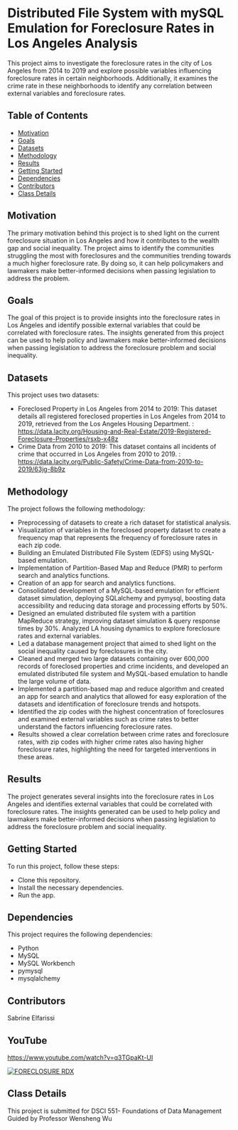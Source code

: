 # Distributed File System with mySQL Emulation for Foreclosure Rates in Los Angeles Analysis
This project aims to investigate the foreclosure rates in the city of Los Angeles from 2014 to 2019 and explore possible variables influencing foreclosure rates in certain neighborhoods. Additionally, it examines the crime rate in these neighborhoods to identify any correlation between external variables and foreclosure rates.

## Table of Contents

- [Motivation](#Motivation)
- [Goals](#Goals)
- [Datasets](#Datasets)
- [Methodology](#Methodology)
- [Results](#Results)
- [Getting Started](#Getting_Started)
- [Dependencies](#Dependencies)
- [Contributors](#Contributors)
- [Class Details](#Class_Details)

## Motivation
The primary motivation behind this project is to shed light on the current foreclosure situation in Los Angeles and how it contributes to the wealth gap and social inequality. The project aims to identify the communities struggling the most with foreclosures and the communities trending towards a much higher foreclosure rate. By doing so, it can help policymakers and lawmakers make better-informed decisions when passing legislation to address the problem.

## Goals
The goal of this project is to provide insights into the foreclosure rates in Los Angeles and identify possible external variables that could be correlated with foreclosure rates. The insights generated from this project can be used to help policy and lawmakers make better-informed decisions when passing legislation to address the foreclosure problem and social inequality.

## Datasets
This project uses two datasets:

- Foreclosed Property in Los Angeles from 2014 to 2019: This dataset details all registered foreclosed properties in Los Angeles from 2014 to 2019, retrieved from the Los Angeles Housing Department. : https://data.lacity.org/Housing-and-Real-Estate/2019-Registered-Foreclosure-Properties/rsxb-x48z
- Crime Data from 2010 to 2019: This dataset contains all incidents of crime that occurred in Los Angeles from 2010 to 2019. : https://data.lacity.org/Public-Safety/Crime-Data-from-2010-to-2019/63jg-8b9z

## Methodology
The project follows the following methodology:

- Preprocessing of datasets to create a rich dataset for statistical analysis.
- Visualization of variables in the foreclosed property dataset to create a frequency map that represents the frequency of foreclosure rates in each zip code.
- Building an Emulated Distributed File System (EDFS) using MySQL-based emulation.
- Implementation of Partition-Based Map and Reduce (PMR) to perform search and analytics functions.
- Creation of an app for search and analytics functions.
- Consolidated development of a MySQL-based emulation for efficient dataset simulation, deploying SQLalchemy and pymysql, boosting data accessibility and reducing data storage and processing efforts by 50%.
- Designed an emulated distributed file system with a partition MapReduce strategy, improving dataset simulation & query response times by 30%. Analyzed LA housing dynamics to explore foreclosure rates and external variables.
- Led a database management project that aimed to shed light on the social inequality caused by foreclosures in the city.
- Cleaned and merged two large datasets containing over 600,000 records of foreclosed properties and crime incidents, and developed an emulated distributed file system and MySQL-based emulation to handle the large volume of data.
- Implemented a partition-based map and reduce algorithm and created an app for search and analytics that allowed for easy exploration of the datasets and identification of foreclosure trends and hotspots.
- Identified the zip codes with the highest concentration of foreclosures and examined external variables such as crime rates to better understand the factors influencing foreclosure rates.
- Results showed a clear correlation between crime rates and foreclosure rates, with zip codes with higher crime rates also having higher foreclosure rates, highlighting the need for targeted interventions in these areas.

## Results
The project generates several insights into the foreclosure rates in Los Angeles and identifies external variables that could be correlated with foreclosure rates. The insights generated can be used to help policy and lawmakers make better-informed decisions when passing legislation to address the foreclosure problem and social inequality.

## Getting Started
To run this project, follow these steps:

- Clone this repository.
- Install the necessary dependencies.
- Run the app.

## Dependencies
This project requires the following dependencies:

- Python
- MySQL
- MySQL Workbench
- pymysql
- mysqlalchemy

## Contributors
Sabrine Elfarissi

## YouTube
https://www.youtube.com/watch?v=q3TGpaKt-UI

[![FORECLOSURE RDX](https://img.youtube.com/vi/q3TGpaKt-UI/0.jpg)](https://www.youtube.com/watch?v=CioX3-m47sk)

## Class Details
This project is submitted for DSCI 551- Foundations of Data Management
Guided by
Professor Wensheng Wu
